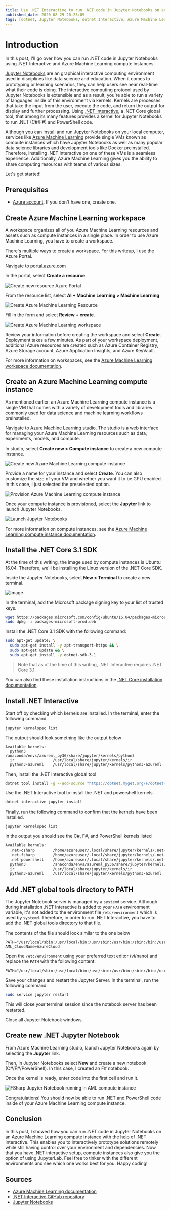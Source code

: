 ```yaml
---
title: Use .NET Interactive to run .NET code in Jupyter Notebooks on an Azure Machine Learning compute instance
published_date: 2020-08-29 20:23:09
tags: [dotnet, Jupyter Notebooks, dotnet Interactive, Azure Machine Learning, Azure, Programming, Development Tools]
---
```


# Introduction

In this post, I'll go over how you can run .NET code in Jupyter Notebooks using .NET Interactive and Azure Machine Learning compute instances.

[Jupyter Notebooks](https://jupyter.org/) are an graphical interactive computing environment used in disciplines like data science and education. When it comes to prototyping or learning scenarios, they can help users see near real-time what their code is doing. The interactive computing protocol used by Jupyter Notebooks is extensible and as a result, you're able to run a variety of languages inside of this environment via kernels. Kernels are processes that take the input from the user, execute the code, and return the output for display and further processing. Using [.NET Interactive](https://github.com/dotnet/interactive), a .NET Core global tool, that among its many features provides a kernel for Jupyter Notebooks to run .NET (C#/F#) and PowerShell code.

Although you can install and run Jupyter Notebooks on your local computer, services like [Azure Machine Learning](https://docs.microsoft.com/azure/machine-learning/) provide single VMs known as compute instances which have Jupyter Notebooks as well as many popular data science libraries and development tools like Docker preinstalled. Therefore, installing .NET Interactive on one of these VMs is a seamless experience. Additionally, Azure Machine Learning gives you the ability to share computing resources with teams of various sizes.

Let's get started!

## Prerequisites

- [Azure account](https://azure.microsoft.com/free/). If you don't have one, create one.

## Create Azure Machine Learning workspace

A workspace organizes all of you Azure Machine Learning resources and assets such as compute instances in a single place. In order to use Azure Machine Learning, you have to create a workspace.

There's multiple ways to create a workspace. For this writeup, I use the Azure Portal.

Navigate to [portal.azure.com](https://portal.azure.com)

In the portal, select **Create a resource**.

![Create new resource Azure Portal](https://user-images.githubusercontent.com/11130940/91647989-d79d6380-ea2f-11ea-9d97-cc265c79801f.png)

From the resource list, select **AI + Machine Learning > Machine Learning**

![Create Azure Machine Learning Resource](https://user-images.githubusercontent.com/11130940/91647999-01ef2100-ea30-11ea-954a-3c3280a9cbca.png)

Fill in the form and select **Review + create**.

![Create Azure Machine Learning workspace](https://user-images.githubusercontent.com/11130940/91648065-07993680-ea31-11ea-9273-c28b4ec4bf7c.png)

Review your information before creating the workspace and select **Create**. Deployment takes a few minutes. As part of your workspace deployment, additional Azure resources are created such as Azure Container Registry, Azure Storage account, Azure Application Insights, and Azure KeyVault.

For more information on workspaces, see the [Azure Machine Learning workspace documentation](https://docs.microsoft.com/azure/machine-learning/concept-workspace).

## Create an Azure Machine Learning compute instance

As mentioned earlier, an Azure Machine Learning compute instance is a single VM that comes with a variety of development tools and libraries commonly used for data science and machine learning workflows preinstalled.

Navigate to [Azure Machine Learning studio](https://ml.azure.com). The studio is a web interface for managing your Azure Machine Learning resources such as data, experiments, models, and compute.

In studio, select **Create new > Compute instance** to create a new compute instance.

![Create new Azure Machine Learning compute instance](https://user-images.githubusercontent.com/11130940/91648186-73c86a00-ea32-11ea-9986-205306fe76b0.png)

Provide a name for your instance and select **Create**. You can also customize the size of your VM and whether you want it to be GPU enabled. In this case, I just selected the preselected option.

![Provision Azure Machine Learning compute instance](https://user-images.githubusercontent.com/11130940/91648251-1c76c980-ea33-11ea-91de-818e1f63767c.png)

Once your compute instance is provisioned, select the **Jupyter** link to launch Jupyter Notebooks.

![Launch Jupyter Notebooks](https://user-images.githubusercontent.com/11130940/91648307-f271d700-ea33-11ea-9b80-57e44f0bcdf5.png)

For more information on compute instances, see the [Azure Machine Learning compute instance documentation](https://docs.microsoft.com/azure/machine-learning/concept-compute-instance).

## Install the .NET Core 3.1 SDK

At the time of this writing, the image used by compute instances is Ubuntu 16.04. Therefore, we'll be installing the Linux version of the .NET Core SDK.

Inside the Jupyter Notebooks, select **New > Terminal** to create a new terminal.

![image](https://user-images.githubusercontent.com/11130940/91648326-1c2afe00-ea34-11ea-8f84-48b98e1ec148.png)

In the terminal, add the Microsoft package signing key to your list of trusted keys.

```bash
wget https://packages.microsoft.com/config/ubuntu/16.04/packages-microsoft-prod.deb -O packages-microsoft-prod.deb
sudo dpkg -i packages-microsoft-prod.deb
```

Install the .NET Core 3.1 SDK with the following command:

```bash
sudo apt-get update; \
  sudo apt-get install -y apt-transport-https && \
  sudo apt-get update && \
  sudo apt-get install -y dotnet-sdk-3.1
```

> Note that as of the time of this writing, .NET Interactive requires .NET Core 3.1.

You can also find these installation instructions in the [.NET Core installation documentation](https://docs.microsoft.com/dotnet/core/install/linux-ubuntu#1604-).

## Install .NET Interactive

Start off by checking which kernels are installed. In the terminal, enter the following command.

```bash
jupyter kernelspec list
```

The output should look something like the output below

```console
Available kernels:
  python3            /anaconda/envs/azureml_py36/share/jupyter/kernels/python3
  ir                 /usr/local/share/jupyter/kernels/ir
  python3-azureml    /usr/local/share/jupyter/kernels/python3-azureml
```

Then, install the .NET Interactive global tool

```bash
dotnet tool install -g --add-source "https://dotnet.myget.org/F/dotnet-try/api/v3/index.json" Microsoft.dotnet-interactive
```

Use the .NET Interactive tool to install the .NET and powershell kernels.

```bash
dotnet interactive jupyter install
```

Finally, run the following command to confirm that the kernels have been installed.

```bash
jupyter kernelspec list
```

In the output you should see the C#, F#, and PowerShell kernels listed

```bash
Available kernels:
  .net-csharp        /home/azureuser/.local/share/jupyter/kernels/.net-csharp
  .net-fsharp        /home/azureuser/.local/share/jupyter/kernels/.net-fsharp
  .net-powershell    /home/azureuser/.local/share/jupyter/kernels/.net-powershell
  python3            /anaconda/envs/azureml_py36/share/jupyter/kernels/python3
  ir                 /usr/local/share/jupyter/kernels/ir
  python3-azureml    /usr/local/share/jupyter/kernels/python3-azureml
```

## Add .NET global tools directory to PATH

The Jupyter Notebook server is managed by a `systemd` service. Although during installation .NET Interactive is added to your `PATH` environment variable, it's not added to the environment file `/etc/environment` which is used by `systemd`. Therefore, in order to run .NET Interactive, you have to add the .NET global tools directory to that file.

The contents of the file should look similar to the one below

```text
PATH="/usr/local/sbin:/usr/local/bin:/usr/sbin:/usr/bin:/sbin:/bin:/usr/games:/usr/local/games"
AML_CloudName=AzureCloud
```

Open the `/etc/environment` using your preferred text editor (vi/nano) and replace the `PATH` with the following content:

```text
PATH="/usr/local/sbin:/usr/local/bin:/usr/sbin:/usr/bin:/sbin:/bin:/usr/games:/usr/local/games:/home/azureuser/.dotnet/tools"
```

Save your changes and restart the Jupyter Server. In the terminal, run the following command.

```bash
sudo service jupyter restart
```

This will close your terminal session since the notebook server has been restarted.

Close all Jupyter Notebook windows.

## Create new .NET Jupyter Notebook

From Azure Machine Learning studio, launch Jupyter Notebooks again by selecting the **Jupyter** link.

Then, in Jupyter Notebooks select **New** and create a new notebook (C#/F#/PowerShell). In this case, I created an F# notebook.

Once the kernel is ready, enter code into the first cell and run it.

![FSharp Jupyter Notebook running in AML compute instance](https://user-images.githubusercontent.com/11130940/91648958-20f3b000-ea3c-11ea-95a1-3e4ba71c31d8.png)

Congratulations! You should now be able to run .NET and PowerShell code inside of your Azure Machine Learning compute instance.

## Conclusion

In this post, I showed how you can run .NET code in Jupyter Notebooks on an Azure Machine Learning compute instance with the help of .NET Interactive. This enables you to interactively prototype solutions remotely while still having control over your environment and dependencies. Now that you have .NET interactive setup, compute instances also give you the option of using JupyterLab. Feel free to tinker with the different environments and see which one works best for you. Happy coding!

## Sources

- [Azure Machine Learning documentation](https://docs.microsoft.com/azure/machine-learning/)
- [.NET Interactive GitHub repository](https://github.com/dotnet/interactive)
- [Jupyter Notebooks](https://jupyter.org/)
